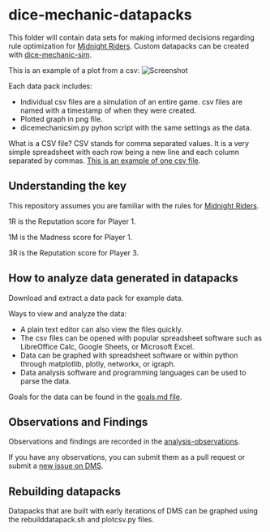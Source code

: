 # dice-mechanic-datapacks

This folder will contain data sets for making informed decisions regarding rule
optimization for
[Midnight Riders](https://github.com/GhostCityGames/Midnight-Riders).
Custom datapacks can be created with
[dice-mechanic-sim](https://github.com/TechnologyClassroom/dice-mechanic-sim).

This is an example of a plot from a csv:
![Screenshot](https://github.com/TechnologyClassroom/dice-mechanic-datapacks/blob/master/20180219214011.csv.png?raw=true "Plot of 20180219214011.csv")

Each data pack includes:
* Individual csv files are a simulation of an entire game.  csv files are named
  with a timestamp of when they were created.
* Plotted graph in png file.
* dicemechanicsim.py pyhon script with the same settings as the data.

What is a CSV file?  CSV stands for comma separated values.  It is a very simple
spreadsheet with each row being a new line and each column separated by commas.
[This is an example of one csv file](https://raw.githubusercontent.com/TechnologyClassroom/dice-mechanic-sim/master/data/20180219214011.csv).

## Understanding the key

This repository assumes you are familiar with the rules for
[Midnight Riders](https://github.com/GhostCityGames/Midnight-Riders).

1R is the Reputation score for Player 1.

1M is the Madness score for Player 1.

3R is the Reputation score for Player 3.

## How to analyze data generated in datapacks

Download and extract a data pack for example data.

Ways to view and analyze the data:
* A plain text editor can also view the files quickly.
* The csv files can be opened with popular spreadsheet software such as
  LibreOffice Calc, Google Sheets, or Microsoft Excel.
* Data can be graphed with spreadsheet software or within python through
  matplotlib, plotly, networkx, or igraph.
* Data analysis software and programming languages can be used to parse the
  data.

Goals for the data can be found in the
[goals.md file](https://github.com/TechnologyClassroom/dice-mechanic-sim/blob/master/docs/goals.md).

## Observations and Findings

Observations and findings are recorded in the
[analysis-observations](https://github.com/TechnologyClassroom/dice-mechanic-sim/blob/master/docs/analysis-observations.md).

If you have any observations, you can submit them as a pull request or submit a
[new issue on DMS](https://github.com/TechnologyClassroom/dice-mechanic-sim/issues/new).

## Rebuilding datapacks

Datapacks that are built with early iterations of DMS can be graphed using the
rebuilddatapack.sh and plotcsv.py files.
